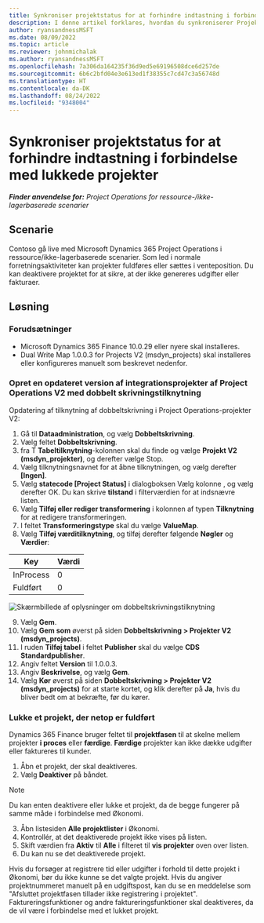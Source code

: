 ```yaml
---
title: Synkroniser projektstatus for at forhindre indtastning i forbindelse med lukkede projekter
description: I denne artikel forklares, hvordan du synkroniserer Projektstatus for at forhindre indtastning i forhold til inaktive eller lukkede projekter.
author: ryansandnessMSFT
ms.date: 08/09/2022
ms.topic: article
ms.reviewer: johnmichalak
ms.author: ryansandnessMSFT
ms.openlocfilehash: 7a306da164235f36d9ed5e69196508dce6d257de
ms.sourcegitcommit: 6b6c2bfd04e3e613ed1f38355c7cd47c3a56748d
ms.translationtype: HT
ms.contentlocale: da-DK
ms.lasthandoff: 08/24/2022
ms.locfileid: "9348004"
---
```

# <a name="sync-project-status-to-prevent-entry-against-closed-projects"></a>Synkroniser projektstatus for at forhindre indtastning i forbindelse med lukkede projekter

_**Finder anvendelse for:** Project Operations for ressource-/ikke-lagerbaserede scenarier_

## <a name="scenario"></a>Scenarie

Contoso gå live med Microsoft Dynamics 365 Project Operations i ressource/ikke-lagerbaserede scenarier. Som led i normale forretningsaktiviteter kan projekter fuldføres eller sættes i venteposition. Du kan deaktivere projektet for at sikre, at der ikke genereres udgifter eller fakturaer.

## <a name="solution"></a>Løsning

### <a name="prerequisites"></a>Forudsætninger

-   Microsoft Dynamics 365 Finance 10.0.29 eller nyere skal installeres.
-   Dual Write Map 1.0.0.3 for Projects V2 (msdyn\_projects) skal installeres eller konfigureres manuelt som beskrevet nedenfor.

### <a name="create-an-updated-version-of-the-project-operations-integration-projects-v2-dual-write-map"></a>Opret en opdateret version af integrationsprojekter af Project Operations V2 med dobbelt skrivningstilknytning

Opdatering af tilknytning af dobbeltskrivning i Project Operations-projekter V2:

1. Gå til **Dataadministration**, og vælg **Dobbeltskrivning**.
2. Vælg feltet **Dobbeltskrivning**.
3. fra T **Tabeltilknytning**-kolonnen skal du finde og vælge **Projekt V2 (msdyn\_projekter)**, og derefter vælge Stop.
4. Vælg tilknytningsnavnet for at åbne tilknytningen, og vælg derefter **[Ingen]**.
5. Vælg **statecode \[Project Status\]** i dialogboksen Vælg kolonne , og vælg derefter OK. Du kan skrive **tilstand** i filterværdien for at indsnævre listen.
6.  Vælg **Tilføj eller rediger transformering** i kolonnen af typen **Tilknytning** for at redigere transformeringen.
7.  I feltet **Transformeringstype** skal du vælge **ValueMap**.
8.  Vælg **Tilføj værditilknytning**, og tilføj derefter følgende **Nøgler** og **Værdier**:

   Key       | Værdi 
   ----------|-------
   InProcess | 0     
   Fuldført | 0     

![Skærmbillede af oplysninger om dobbeltskrivningstilknytning](media/projectstage-dw-mapping.png)

9. Vælg **Gem**.
10. Vælg **Gem som** øverst på siden **Dobbeltskrivning > Projekter V2 (msdyn_projects)**.
11. I ruden **Tilføj tabel** i feltet **Publisher** skal du vælge **CDS Standardpublisher**.
12. Angiv feltet **Version** til 1.0.0.3.
13. Angiv **Beskrivelse**, og vælg **Gem**.
14. Vælg **Kør** øverst på siden **Dobbeltskrivning > Projekter V2 (msdyn_projects)** for at starte kortet, og klik derefter på **Ja**, hvis du bliver bedt om at bekræfte, før du kører. 

### <a name="close-a-newly-completed-project"></a>Lukke et projekt, der netop er fuldført

Dynamics 365 Finance bruger feltet til **projektfasen** til at skelne mellem projekter **i proces** eller **færdige**. **Færdige** projekter kan ikke dække udgifter eller faktureres til kunder.

1. Åbn et projekt, der skal deaktiveres.
2. Vælg **Deaktiver** på båndet.

> [!NOTE]
> Du kan enten deaktivere eller lukke et projekt, da de begge fungerer på samme måde i forbindelse med Økonomi.

3. Åbn listesiden **Alle projektlister** i Økonomi.
4. Kontrollér, at det deaktiverede projekt ikke vises på listen.
5. Skift værdien fra **Aktiv** til **Alle** i filteret til **vis projekter** oven over listen.
6. Du kan nu se det deaktiverede projekt.

Hvis du forsøger at registrere tid eller udgifter i forhold til dette projekt i Økonomi, bør du ikke kunne se det valgte projekt. Hvis du angiver projektnummeret manuelt på en udgiftspost, kan du se en meddelelse som "Afsluttet projektfasen tillader ikke registrering i projektet". Faktureringsfunktioner og andre faktureringsfunktioner skal deaktiveres, da de vil være i forbindelse med et lukket projekt.

